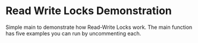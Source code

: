 # Read Write Locks Demonstration

Simple main to demonstrate how Read-Write Locks work.  The main function has 
five examples you can run by uncommenting each.
